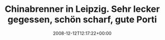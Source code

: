 ---
retweeted: false
source: <a href="http://twitter.com" rel="nofollow">Twitter Web Client</a>
entities:
  hashtags:
  - text: empfohlen
    indices:
    - '75'
    - '85'
  symbols: []
  user_mentions: []
  urls: []
display_text_range:
- '0'
- '104'
favorite_count: '0'
id_str: '1053246090'
truncated: false
retweet_count: '0'
id: '1053246090'
created_at: Fri Dec 12 12:17:22 +0000 2008
favorited: false
full_text: 'Chinabrenner in Leipzig. Sehr lecker gegessen, schön scharf, gute Portion.
  #empfohlen http://bit.ly/4i2I'
lang: de
tags:
- empfohlen
- pesos/twitter
date: '2008-12-12T12:17:22+00:00'
src: https://twitter.com/bascht/status/1053246090
original_url: https://twitter.com/bascht/status/1053246090
type: twitter_tweet
text: 'Chinabrenner in Leipzig. Sehr lecker gegessen, schön scharf, gute Portion.
  #empfohlen http://bit.ly/4i2I'
title: Chinabrenner in Leipzig. Sehr lecker gegessen, schön scharf, gute Porti

---